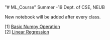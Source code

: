"# ML_Course" 
Summer -19 Dept. of CSE, NEUB

New notebook will be added after every class. 

[1] [Basic Numpy Operation](https://github.com/nsojib/ML_Course/blob/master/numpy_op.ipynb) <br>
[2] [Linear Regression](https://github.com/nsojib/ML_Course/blob/master/w1LR.ipynb)
